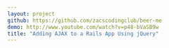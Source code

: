 ```yaml
---
layout: project
github: https://github.com/zacscodingclub/beer-me
demo: http://www.youtube.com/watch?v=p48-bVaSB9w
title: "Adding AJAX to a Rails App Using jQuery"
---
```



